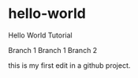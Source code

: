 # hello-world
Hello World Tutorial 

Branch 1 
Branch 1
Branch 2

this is my first edit in a github project.
